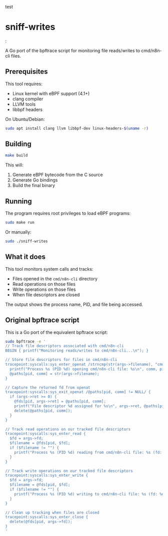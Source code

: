 test
# sniff-writes
:

A Go port of the bpftrace script for monitoring file reads/writes to cmd/n8n-cli files.

## Prerequisites

This tool requires:
- Linux kernel with eBPF support (4.1+)
- clang compiler
- LLVM tools
- libbpf headers

On Ubuntu/Debian:
```bash
sudo apt install clang llvm libbpf-dev linux-headers-$(uname -r)
```

## Building

```bash
make build
```

This will:
1. Generate eBPF bytecode from the C source
2. Generate Go bindings
3. Build the final binary

## Running

The program requires root privileges to load eBPF programs:

```bash
sudo make run
```

Or manually:
```bash
sudo ./sniff-writes
```

## What it does

This tool monitors system calls and tracks:
- Files opened in the `cmd/n8n-cli` directory
- Read operations on those files
- Write operations on those files
- When file descriptors are closed

The output shows the process name, PID, and file being accessed.

## Original bpftrace script

This is a Go port of the equivalent bpftrace script:

```bash
sudo bpftrace -e '
// Track file descriptors associated with cmd/n8n-cli
BEGIN { printf("Monitoring reads/writes to cmd/n8n-cli...\n"); }

// Store file descriptors for files in cmd/n8n-cli
tracepoint:syscalls:sys_enter_openat /strncmp(str(args->filename), "cmd/n8n-cli", 11) == 0/ { 
  printf("Process %s (PID %d) opening cmd/n8n-cli file: %s\n", comm, pid, str(args->filename));
  @paths[pid, comm] = str(args->filename);
}

// Capture the returned fd from openat
tracepoint:syscalls:sys_exit_openat /@paths[pid, comm] != NULL/ {
  if (args->ret >= 0) {
    @fds[pid, args->ret] = @paths[pid, comm];
    printf("File descriptor %d assigned for %s\n", args->ret, @paths[pid, comm]);
    delete(@paths[pid, comm]);
  }
}

// Track read operations on our tracked file descriptors
tracepoint:syscalls:sys_enter_read {
  $fd = args->fd;
  $filename = @fds[pid, $fd];
  if ($filename != "") {
    printf("Process %s (PID %d) reading from cmd/n8n-cli file: %s (fd: %d)\n", comm, pid, $filename, $fd);
  }
}

// Track write operations on our tracked file descriptors
tracepoint:syscalls:sys_enter_write {
  $fd = args->fd;
  $filename = @fds[pid, $fd];
  if ($filename != "") {
    printf("Process %s (PID %d) writing to cmd/n8n-cli file: %s (fd: %d)\n", comm, pid, $filename, $fd);
  }
}

// Clean up tracking when files are closed
tracepoint:syscalls:sys_enter_close {
  delete(@fds[pid, args->fd]);
}
'
```

